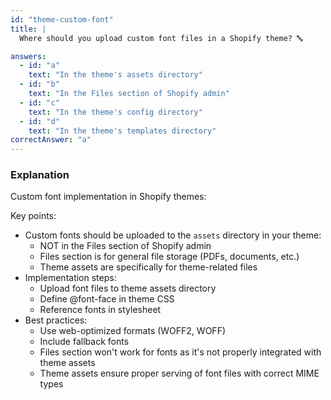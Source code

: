 ```yaml
---
id: "theme-custom-font"
title: |
  Where should you upload custom font files in a Shopify theme? 🔤

answers:
  - id: "a"
    text: "In the theme's assets directory"
  - id: "b"
    text: "In the Files section of Shopify admin"
  - id: "c"
    text: "In the theme's config directory"
  - id: "d"
    text: "In the theme's templates directory"
correctAnswer: "a"
---
```


### Explanation

Custom font implementation in Shopify themes:

Key points:
- Custom fonts should be uploaded to the `assets` directory in your theme:
  - NOT in the Files section of Shopify admin
  - Files section is for general file storage (PDFs, documents, etc.)
  - Theme assets are specifically for theme-related files
- Implementation steps:
  - Upload font files to theme assets directory
  - Define @font-face in theme CSS
  - Reference fonts in stylesheet
- Best practices:
  - Use web-optimized formats (WOFF2, WOFF)
  - Include fallback fonts
  - Files section won't work for fonts as it's not properly integrated with theme assets
  - Theme assets ensure proper serving of font files with correct MIME types 